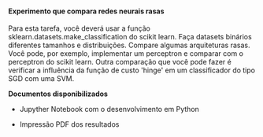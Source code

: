 #### Experimento que compara redes neurais rasas

Para esta tarefa, você deverá usar a função sklearn.datasets.make_classification do scikit learn.
Faça datasets binários diferentes tamanhos e distribuições.
Compare algumas arquiteturas rasas.
Você pode, por exemplo, implementar um perceptron e comparar com o perceptron do scikit learn.
Outra comparação que você pode fazer é verificar a influência da função de custo 'hinge' em um classificador do tipo SGD com uma SVM.

**Documentos disponibilizados**

  * Jupyther Notebook com o desenvolvimento em Python

  * Impressão PDF dos resultados
